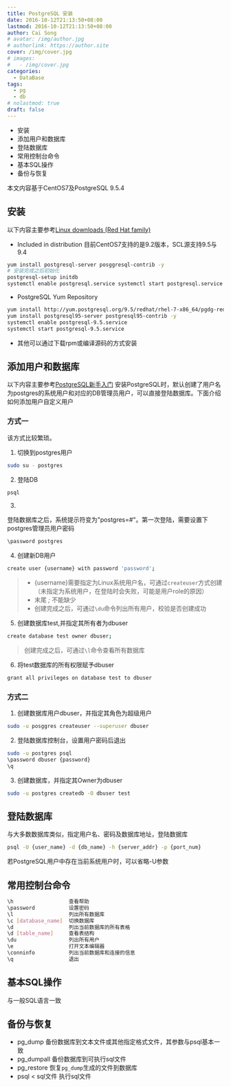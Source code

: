 ```yaml
---
title: PostgreSQL 安装
date: 2016-10-12T21:13:50+08:00
lastmod: 2016-10-12T21:13:50+08:00
author: Cai Song
# avatar: /img/author.jpg
# authorlink: https://author.site
cover: /img/cover.jpg
# images:
#   - /img/cover.jpg
categories:
  - DataBase
tags:
  - pg
  - db
# nolastmod: true
draft: false
---
```

<!-- MarkdownTOC -->

- 安装
- 添加用户和数据库
- 登陆数据库
- 常用控制台命令
- 基本SQL操作
- 备份与恢复

<!-- /MarkdownTOC -->
<!--more-->
本文内容基于CentOS7及PostgreSQL 9.5.4
## 安装
以下内容主要参考[Linux downloads (Red Hat family)](https://www.postgresql.org/download/linux/redhat/ "postgresql安装")
* Included in distribution
目前CentOS7支持的是9.2版本，SCL源支持9.5与9.4
```bash
yum install postgresql-server posggresql-contrib -y
# 安装完成之后初始化
postgresql-setup initdb
systemctl enable postgresql.service systemctl start postgresql.service
```

* PostgreSQL Yum Repository
```bash
yum install http://yum.postgresql.org/9.5/redhat/rhel-7-x86_64/pgdg-redhat95-9.5-2.noarch.rpm
yum install postgresql95-server postgresql95-contrib -y
systemctl enable postgresql-9.5.service
systemctl start postgresql-9.5.service
```
* 其他可以通过下载rpm或编译源码的方式安装  

## 添加用户和数据库
以下内容主要参考[PostgreSQL新手入门](http://www.ruanyifeng.com/blog/2013/12/getting_started_with_postgresql.html "PostgreSQL新手入门")
安装PostgreSQL时，默认创建了用户名为postgres的系统用户和对应的DB管理员用户，可以直接登陆数据库。下面介绍如何添加用户自定义用户
### 方式一
该方式比较繁琐。  

1. 切换到postgres用户  
```bash
sudo su - postgres
```
2. 登陆DB
```bash
psql
```
3.
登陆数据库之后，系统提示符变为"postgres=#"。第一次登陆，需要设置下postgres管理员用户密码
```bash
\password postgres
```
4. 创建新DB用户
```bash
create user {username} with password 'password';
```
> * {username}需要指定为Linux系统用户名，可通过`createuser`方式创建（未指定为系统用户，在登陆时会失败，可能是用户role的原因）
> * 末尾 _;_ 不能缺少  
> * 创建完成之后，可通过`\du`命令列出所有用户，校验是否创建成功

5. 创建数据库test,并指定其所有者为dbuser
```bash
create database test owner dbuser;
```
> 创建完成之后，可通过`\l`命令查看所有数据库

6. 将test数据库的所有权限赋予dbuser
```bash
grant all privileges on database test to dbuser
```

### 方式二
1. 创建数据库用户dbuser，并指定其角色为超级用户
```bash
sudo -u posggres createuser --superuser dbuser
```
2. 登陆数据库控制台，设置用户密码后退出
```bash
sudo -u postgres psql
\password dbuser {password}
\q
```
3. 创建数据库，并指定其Owner为dbuser
```bash
sudo -u postgres createdb -O dbuser test
```

## 登陆数据库
与大多数数据库类似，指定用户名、密码及数据库地址，登陆数据库
```bash
psql -U {user_name} -d {db_name} -h {server_addr} -p {port_num}
```
若PostgreSQL用户中存在当前系统用户时，可以省略-U参数

## 常用控制台命令
```bash
\h                  查看帮助
\password           设置密码
\l                  列出所有数据库
\c [database_name]  切换数据库
\d                  列出当前数据库的所有表格
\d [table_name]     查看表结构
\du                 列出所有用户
\e                  打开文本编辑器
\conninfo           列出当前数据库和连接的信息
\q                  退出
```

## 基本SQL操作
与一般SQL语言一致

## 备份与恢复
* pg_dump 备份数据库到文本文件或其他指定格式文件，其参数与psql基本一致
* pg_dumpall 备份数据库到可执行sql文件
* pg_restore 恢复`pg_dump`生成的文件到数据库
* psql < sql文件 执行sql文件
